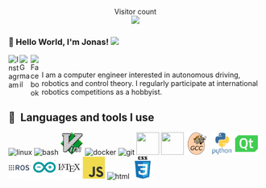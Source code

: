 <p align="center"> 
  Visitor count<br>
  <img src="https://profile-counter.glitch.me/loocars/count.svg" />
</p>

### 👋 Hello World, I'm Jonas!  <img src="https://github.com/TheDudeThatCode/TheDudeThatCode/blob/master/Assets/Earth.gif" width="24px">

<a target="_blank" href="https://www.instagram.com/wuehr1999/">
  <img align="left" alt="Instagram" width="22px" src="https://cdn.jsdelivr.net/npm/simple-icons@v3/icons/instagram.svg" />
</a>
<a target="_blank" href="mailto:jonaswuehrmaintainer@gmail.com">
  <img align="left" alt="Gmail" width="22px" src="https://cdn.jsdelivr.net/npm/simple-icons@v3/icons/gmail.svg" />
</a>
<a target="_blank" href="https://www.facebook.com/jonas.wuhr.7">
  <img align="left" alt="Facebook" width="22px" src="https://cdn.jsdelivr.net/npm/simple-icons@v3/icons/facebook.svg" />
</a>
</br>



I am a computer engineer interested in autonomous driving, robotics and control theory. I regularly participate at international robotics competitions as a hobbyist.

<h2> 🚀 &nbsp;Languages and tools I use</h2>
<p align="left">
<img src="https://cdn.jsdelivr.net/gh/devicons/devicon/icons/linux/linux-original.svg" alt="linux" width="45" height="45"/>     
<img src="https://cdn.jsdelivr.net/gh/devicons/devicon/icons/bash/bash-original.svg" alt="bash" width="45" height="45"/> 
<img src="https://raw.githubusercontent.com/devicons/devicon/master/icons/vim/vim-original.svg" alt="vim" width="45" height="45" />
<img src="https://cdn.jsdelivr.net/gh/devicons/devicon/icons/docker/docker-original.svg" alt="docker" width="45" height="45"/>
<img src="https://cdn.jsdelivr.net/gh/devicons/devicon/icons/git/git-original.svg" alt="git" width="45" height="45"/>
<img src="https://cdn.jsdelivr.net/gh/devicons/devicon/icons/c/c-original.svg" width="45" height="45"/>
<img src="https://cdn.jsdelivr.net/gh/devicons/devicon/icons/cplusplus/cplusplus-original.svg" width="45" height="45"/>
<img src="https://raw.githubusercontent.com/devicons/devicon/master/icons/gcc/gcc-original.svg" alt="gcc" width="45" height="45" />
<img src="https://raw.githubusercontent.com/devicons/devicon/master/icons/python/python-original-wordmark.svg" alt="python" width="45" height="45" />
<img src="https://raw.githubusercontent.com/devicons/devicon/master/icons/qt/qt-original.svg" alt="qt" width="45" height="45" />
<img src="https://raw.githubusercontent.com/Snailedlt/devicon/cce3774752558045258e23fc1c396e1805e325d6/icons/ros/ros-original-wordmark.svg" alt="ros" width="45" height="45" />
<img src="https://raw.githubusercontent.com/devicons/devicon/master/icons/arduino/arduino-original.svg" alt="arduino" width="45" height="45" />
<img src="https://raw.githubusercontent.com/devicons/devicon/master/icons/latex/latex-original.svg" alt="latex" width="45" height="45" />
<img src="https://raw.githubusercontent.com/devicons/devicon/master/icons/javascript/javascript-original.svg" alt="javascript" width="45" height="45" />
<img src="https://cdn.jsdelivr.net/gh/devicons/devicon/icons/html5/html5-original.svg" alt="html" width="45" height="45"/>
<img src="https://raw.githubusercontent.com/devicons/devicon/master/icons/css3/css3-original-wordmark.svg" alt="css3" width="45" height="45" />

</p>
